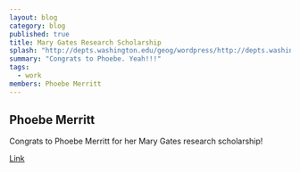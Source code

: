 ```yaml
---
layout: blog
category: blog
published: true
title: Mary Gates Research Scholarship
splash: "http://depts.washington.edu/geog/wordpress/http://depts.washington.edu/geog/wordpress/wp-content/uploads/2014/04/phoebe.png"
summary: "Congrats to Phoebe. Yeah!!!"
tags: 
  - work
members: Phoebe Merritt
---
```


## Phoebe Merritt

Congrats to Phoebe Merritt for her Mary Gates research scholarship!

[Link](http://depts.washington.edu/geog/2014/04/congratulations-to-our-mary-gates-scholars/)